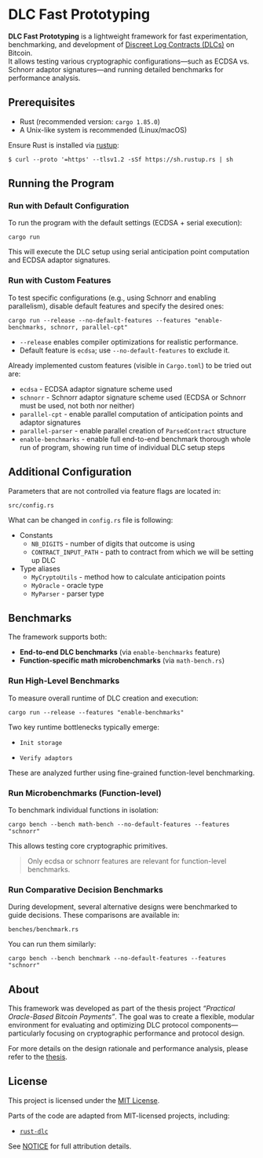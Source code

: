 # DLC Fast Prototyping

**DLC Fast Prototyping** is a lightweight framework for fast experimentation, benchmarking, and development of [Discreet Log Contracts (DLCs)](https://adiabat.github.io/dlc.pdf) on Bitcoin.  
It allows testing various cryptographic configurations—such as ECDSA vs. Schnorr adaptor signatures—and running detailed benchmarks for performance analysis.


## Prerequisites

- Rust (recommended version: `cargo 1.85.0`)
- A Unix-like system is recommended (Linux/macOS)

Ensure Rust is installed via [rustup](https://rustup.rs/):

```
$ curl --proto '=https' --tlsv1.2 -sSf https://sh.rustup.rs | sh
```


## Running the Program
### Run with Default Configuration
To run the program with the default settings (ECDSA + serial execution):
```
cargo run
```
This will execute the DLC setup using serial anticipation point computation and ECDSA adaptor signatures.

### Run with Custom Features
To test specific configurations (e.g., using Schnorr and enabling parallelism), disable default features and specify the desired ones:
```
cargo run --release --no-default-features --features "enable-benchmarks, schnorr, parallel-cpt"
```
- `--release` enables compiler optimizations for realistic performance.
- Default feature is `ecdsa`; use `--no-default-features` to exclude it.

Already implemented custom features (visible in `Cargo.toml`) to be tried out are:
- `ecdsa` - ECDSA adaptor signature scheme used
- `schnorr` - Schnorr adaptor signature scheme used (ECDSA or Schnorr must be used, not both nor neither)
- `parallel-cpt` - enable parallel computation of anticipation points and adaptor signatures
- `parallel-parser` - enable parallel creation of `ParsedContract` structure
- `enable-benchmarks` - enable full end-to-end benchmark thorough whole run of program, showing run time of individual DLC setup steps

## Additional Configuration
Parameters that are not controlled via feature flags are located in:
```
src/config.rs
```
What can be changed in `config.rs` file is following:
- Constants
    + `NB_DIGITS` - number of digits that outcome is using
    + `CONTRACT_INPUT_PATH` - path to contract from which we will be setting up DLC
- Type aliases
    + `MyCryptoUtils` - method how to calculate anticipation points
    + `MyOracle` - oracle type
    + `MyParser` - parser type


## Benchmarks
The framework supports both:
- **End-to-end DLC benchmarks** (via `enable-benchmarks` feature)
- **Function-specific math microbenchmarks** (via `math-bench.rs`)

### Run High-Level Benchmarks
To measure overall runtime of DLC creation and execution:
```
cargo run --release --features "enable-benchmarks"
```
Two key runtime bottlenecks typically emerge:

- `Init storage`

- `Verify adaptors`

These are analyzed further using fine-grained function-level benchmarking.

### Run Microbenchmarks (Function-level)

To benchmark individual functions in isolation:
```
cargo bench --bench math-bench --no-default-features --features "schnorr"
```
This allows testing core cryptographic primitives.

> Only ecdsa or schnorr features are relevant for function-level benchmarks.

### Run Comparative Decision Benchmarks

During development, several alternative designs were benchmarked to guide decisions. These comparisons are available in:
```
benches/benchmark.rs
```
You can run them similarly:
```
cargo bench --bench benchmark --no-default-features --features "schnorr"
```

## About

This framework was developed as part of the thesis project _“Practical Oracle-Based Bitcoin Payments”_.
The goal was to create a flexible, modular environment for evaluating and optimizing DLC protocol components—particularly focusing on cryptographic performance and protocol design.

For more details on the design rationale and performance analysis, please refer to the [thesis](https://google.com).

## License

This project is licensed under the [MIT License](LICENSE).

Parts of the code are adapted from MIT-licensed projects, including:
- [`rust-dlc`](https://github.com/p2pderivatives/rust-dlc)

See [NOTICE](NOTICE) for full attribution details.